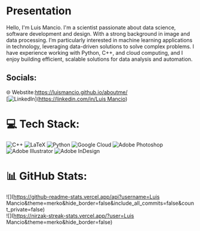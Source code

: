 # Presentation
Hello, I'm Luis Mancio.
I'm a scientist passionate about data science, software development and design. With a strong background in image and data processing. I’m particularly interested in machine learning applications in technology, leveraging data-driven solutions to solve complex problems. I have experience working with Python, C++, and cloud computing, and I enjoy building efficient, scalable solutions for data analysis and automation.


## Socials:
🌐 Webstite:https://luismancio.github.io/aboutme/<br/>
[![LinkedIn](https://img.shields.io/badge/LinkedIn-%230077B5.svg?logo=linkedin&logoColor=white)]([https://linkedin.com/in/Luis Mancio](https://www.linkedin.com/in/luis-mancio-07035b236/)) 



# 💻 Tech Stack:
![C++](https://img.shields.io/badge/c++-%2300599C.svg?style=for-the-badge&logo=c%2B%2B&logoColor=white) ![LaTeX](https://img.shields.io/badge/latex-%23008080.svg?style=for-the-badge&logo=latex&logoColor=white) ![Python](https://img.shields.io/badge/python-3670A0?style=for-the-badge&logo=python&logoColor=ffdd54) ![Google Cloud](https://img.shields.io/badge/GoogleCloud-%234285F4.svg?style=for-the-badge&logo=google-cloud&logoColor=white) ![Adobe Photoshop](https://img.shields.io/badge/adobe%20photoshop-%2331A8FF.svg?style=for-the-badge&logo=adobe%20photoshop&logoColor=white) ![Adobe Illustrator](https://img.shields.io/badge/adobe%20illustrator-%23FF9A00.svg?style=for-the-badge&logo=adobe%20illustrator&logoColor=white) ![Adobe InDesign](https://img.shields.io/badge/Adobe%20InDesign-49021F?style=for-the-badge&logo=adobeindesign&logoColor=FF3366)
# 📊 GitHub Stats:
![](https://github-readme-stats.vercel.app/api?username=Luis Mancio&theme=merko&hide_border=false&include_all_commits=false&count_private=false)<br/>
![](https://nirzak-streak-stats.vercel.app/?user=Luis Mancio&theme=merko&hide_border=false)<br/>


